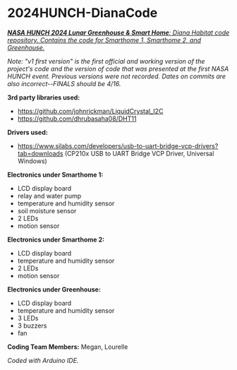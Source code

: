 # 2024HUNCH-DianaCode
<ins>***NASA HUNCH 2024 Lunar Greenhouse &amp; Smart Home**: Diana Habitat code repository. Contains the code for Smarthome 1, Smarthome 2, and Greenhouse.*</ins>

*Note: "v1 first version" is the first official and working version of the project's code and the version of code that was presented at the first NASA HUNCH event. Previous versions were not recorded. Dates on commits are also incorrect--FINALS should be 4/16.*

**3rd party libraries used:**
  - https://github.com/johnrickman/LiquidCrystal_I2C
  - https://github.com/dhrubasaha08/DHT11

**Drivers used:**
- https://www.silabs.com/developers/usb-to-uart-bridge-vcp-drivers?tab=downloads (CP210x USB to UART Bridge VCP Driver, Universal Windows)

**Electronics under Smarthome 1:**
- LCD display board
- relay and water pump
- temperature and humidity sensor
- soil moisture sensor
- 2 LEDs
- motion sensor

**Electronics under Smarthome 2:**
- LCD display board
- temperature and humidity sensor
- 2 LEDs
- motion sensor

**Electronics under Greenhouse:**
- LCD display board
- temperature and humidity sensor
- 3 LEDs
- 3 buzzers
- fan


**Coding Team Members:**
Megan, Lourelle


*Coded with Arduino IDE.*
